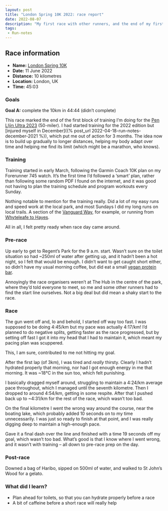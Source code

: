 ```yaml
---
layout: post
title: "London Spring 10K 2022: race report"
date: 2022-08-07
description: "My first race with other runners, and the end of my first block of training for the Pen Llŷn Ultra 2023."
tags:
 - Run-notes
---
```


## Race information

- **Name:** [London Spring 10K](https://www.nice-work.org.uk/races/London-Spring-10k/2022)
- **Date:** 11 June 2022
- **Distance:** 10 kilometres
- **Location:** London, UK
- **Time:** 45:03

### Goals

**Goal A:** complete the 10km in 44:44 (didn’t complete)

This race marked the end of the first block of training I’m doing for the [Pen Llŷn Ultra 2023](https://penllyn.niftyentries.com/Pen-Llyn-Ultra12) (50-miler). I had started training for the 2022 edition but [injured myself in December]({% post_url 2022-04-18-run-notes-december-2021 %}), which put me out of action for 3 months. The idea now is to build up gradually to longer distances, helping my body adapt over time and helping me find its limit (which might be a marathon, who knows).

### Training

Training started in early March, following the Garmin Coach 10K plan on my Forerunner 745 watch. It’s the first time I’d followed a ‘smart’ plan, rather than following some random PDF I found on the internet, and it was good not having to plan the training schedule and program workouts every Sunday.

Nothing notable to mention for the training really. Did a lot of my easy runs and speed work at the local park, and most Sundays I did my long runs on local trails. A section of the [Vanguard Way](http://www.vanguardway.org.uk), for example, or running from [Whyteleafe to Hayes](https://www.strava.com/activities/7145248620).

All in all, I felt pretty ready when race day came around.

### Pre-race

Up early to get to Regent’s Park for the 9 a.m. start. Wasn’t sure on the toilet situation so had ~250ml of water after getting up, and it hadn’t been a hot night, so I felt that would be enough. I didn’t want to get caught short either, so didn’t have my usual morning coffee, but did eat a small [vegan protein bar](https://misfits.health/collections/protein-bars-new/products/protein-bar-variety).

Annoyingly the race organisers weren’t at The Hub in the centre of the park, where they’d told everyone to meet, so me and some other runners had to find the start line ourselves. Not a big deal but did mean a shaky start to the race.

### Race

The gun went off and, lo and behold, I started off way too fast. I was supposed to be doing 4:45/km but my pace was actually 4:17/km! I’d planned to do negative splits, getting faster as the race progressed, but by setting off fast I got it into my head that I had to maintain it, which meant my pacing plan was scuppered.

This, I am sure, contributed to me not hitting my goal.

After the first lap (of 3km), I was tired and *really* thirsty. Clearly I hadn’t hydrated properly that morning, nor had I got enough energy in me that morning. It was ~18℃ in the sun too, which felt punishing.

I basically dragged myself around, struggling to maintain a 4:24/km average pace throughout, which I managed until the seventh kilometre. Then I dropped to around 4:54/km, getting in some respite. After that I pushed back up to ~4:31/km for the rest of the race, which wasn’t too bad.

On the final kilometre I went the wrong way around the course, near the boating lake, which probably added 10 seconds on to my time unnecessarily. I was just so ready to finish at that point, and I was really digging deep to maintain a high-enough pace.

Gave it a final dash over the line and finished with a time 19 seconds off my goal, which wasn’t too bad. What’s good is that I know where I went wrong, and it wasn’t with training – all down to pre-race prep on the day.

### Post-race

Downed a bag of Haribo, sipped on 500ml of water, and walked to St John’s Wood for a gelato.

### What did I learn?

- Plan ahead for toilets, so that you can hydrate properly before a race
- A bit of caffeine before a short race will really help
